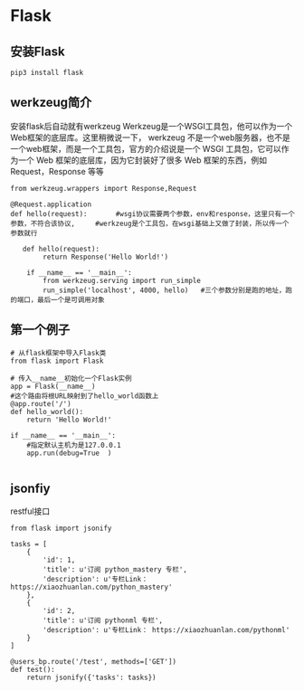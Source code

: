 # Flask



## 安装Flask

```	
pip3 install flask
```



## werkzeug简介

安装flask后自动就有werkzeug
Werkzeug是一个WSGI工具包，他可以作为一个Web框架的底层库。这里稍微说一下， werkzeug 不是一个web服务器，也不是一个web框架，而是一个工具包，官方的介绍说是一个 WSGI 工具包，它可以作为一个 Web 框架的底层库，因为它封装好了很多 Web 框架的东西，例如 Request，Response 等等 

```	
from werkzeug.wrappers import Response,Request

@Request.application
def hello(request):       #wsgi协议需要两个参数，env和response，这里只有一个参数，不符合该协议,     #werkzeug是个工具包，在wsgi基础上又做了封装，所以传一个参数就行
 
   def hello(request):   
        return Response('Hello World!')

    if __name__ == '__main__':
        from werkzeug.serving import run_simple
        run_simple('localhost', 4000, hello)   #三个参数分别是跑的地址，跑的端口，最后一个是可调用对象
```



## 第一个例子

```	
# 从flask框架中导入Flask类
from flask import Flask

# 传入__name__初始化一个Flask实例
app = Flask(__name__)
#这个路由将根URL映射到了hello_world函数上
@app.route('/')
def hello_world():
    return 'Hello World!'

if __name__ == '__main__':
    #指定默认主机为是127.0.0.1
    app.run(debug=True  )


```



## jsonfiy

restful接口

```	
from flask import jsonify

tasks = [
    {
        'id': 1,
        'title': u'订阅 python_mastery 专栏',
        'description': u'专栏Link： https://xiaozhuanlan.com/python_mastery'
    },
    {
        'id': 2,
        'title': u'订阅 pythonml 专栏',
        'description': u'专栏Link： https://xiaozhuanlan.com/pythonml'
    }
]

@users_bp.route('/test', methods=['GET'])
def test():
    return jsonify({'tasks': tasks})
```







